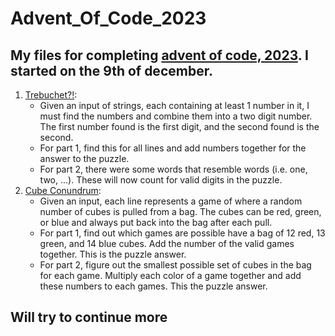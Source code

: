 # Advent_Of_Code_2023
## My files for completing [advent of code, 2023](https://adventofcode.com/2023). I started on the 9th of december.
1. [Trebuchet?!](https://github.com/TheFosh/adventOfCode_2023/tree/main/day1/day1):
    * Given an input of strings, each containing at least 1 number in it, I must find the numbers and combine them into a two digit number. The first number found is the first digit, and the second found is the second.
    * For part 1, find this for all lines and add numbers together for the answer to the puzzle.
    * For part 2, there were some words that resemble words (i.e. one, two, ...). These will now count for valid digits in the puzzle.
2. [Cube Conundrum](https://github.com/TheFosh/adventOfCode_2023/tree/main/day2/day2):
   * Given an input, each line represents a game of where a random number of cubes is pulled from a bag. The cubes can be red, green, or blue and always put back into the bag after each pull.
   * For part 1, find out which games are possible have a bag of 12 red, 13 green, and 14 blue cubes. Add the number of the valid games together. This is the puzzle answer.
   * For part 2, figure out the smallest possible set of cubes in the bag for each game. Multiply each color of a game together and add these numbers to each games. This the puzzle answer.
## Will try to continue more
